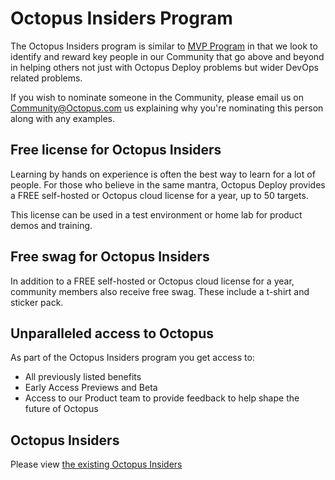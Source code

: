 # Octopus Insiders Program

The Octopus Insiders program is similar to [MVP Program](https://mvp.microsoft.com/) in that we look to identify and reward key people in our Community that go above and beyond in helping others not just with Octopus Deploy problems but wider DevOps related problems. 

If you wish to nominate someone in the Community, please email us on <Community@Octopus.com> us explaining why you're nominating this person along with any examples. 

## Free license for Octopus Insiders
Learning by hands on experience is often the best way to learn for a lot of people.  For those who believe in the same mantra, Octopus Deploy provides a FREE self-hosted or Octopus cloud license for a year, up to 50 targets. 

This license can be used in a test environment or home lab for product demos and training. 

## Free swag for Octopus Insiders
In addition to a FREE self-hosted or Octopus cloud license for a year, community members also receive free swag. These include a t-shirt and sticker pack. 

## Unparalleled access to Octopus
As part of the Octopus Insiders program you get access to: 

- All previously listed benefits
- Early Access Previews and Beta
- Access to our Product team to provide feedback to help shape the future of Octopus

## Octopus Insiders

Please view [the existing Octopus Insiders](Profiles)